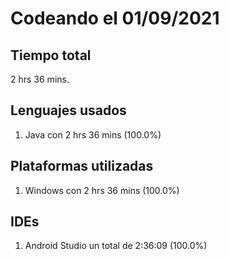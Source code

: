 # Codeando el 01/09/2021

## Tiempo total
2 hrs 36 mins.

## Lenguajes usados
1. Java con 2 hrs 36 mins (100.0%)

## Plataformas utilizadas
1. Windows con 2 hrs 36 mins (100.0%)

## IDEs
1. Android Studio un total de 2:36:09 (100.0%)
